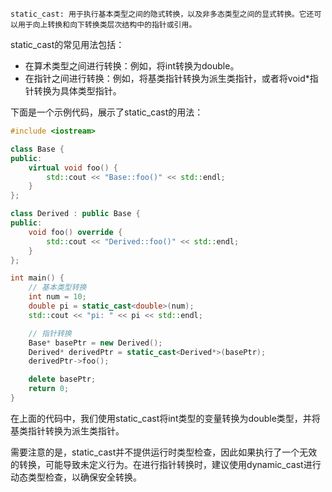     static_cast: 用于执行基本类型之间的隐式转换，以及非多态类型之间的显式转换。它还可以用于向上转换和向下转换类层次结构中的指针或引用。
static_cast的常见用法包括：

* 在算术类型之间进行转换：例如，将int转换为double。
* 在指针之间进行转换：例如，将基类指针转换为派生类指针，或者将void*指针转换为具体类型指针。

下面是一个示例代码，展示了static_cast的用法：

```cpp
#include <iostream>

class Base {
public:
    virtual void foo() {
        std::cout << "Base::foo()" << std::endl;
    }
};

class Derived : public Base {
public:
    void foo() override {
        std::cout << "Derived::foo()" << std::endl;
    }
};

int main() {
    // 基本类型转换
    int num = 10;
    double pi = static_cast<double>(num);
    std::cout << "pi: " << pi << std::endl;

    // 指针转换
    Base* basePtr = new Derived();
    Derived* derivedPtr = static_cast<Derived*>(basePtr);
    derivedPtr->foo();

    delete basePtr;
    return 0;
}
```
在上面的代码中，我们使用static_cast将int类型的变量转换为double类型，并将基类指针转换为派生类指针。

需要注意的是，static_cast并不提供运行时类型检查，因此如果执行了一个无效的转换，可能导致未定义行为。在进行指针转换时，建议使用dynamic_cast进行动态类型检查，以确保安全转换。